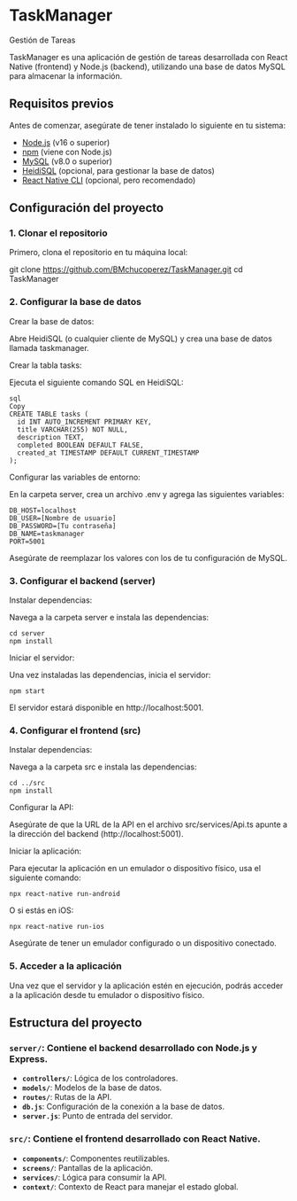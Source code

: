 # TaskManager
Gestión de Tareas

TaskManager es una aplicación de gestión de tareas desarrollada con React Native (frontend) y Node.js (backend), utilizando una base de datos MySQL para almacenar la información.

## Requisitos previos

Antes de comenzar, asegúrate de tener instalado lo siguiente en tu sistema:

- [Node.js](https://nodejs.org/) (v16 o superior)
- [npm](https://www.npmjs.com/) (viene con Node.js)
- [MySQL](https://www.mysql.com/) (v8.0 o superior)
- [HeidiSQL](https://www.heidisql.com/) (opcional, para gestionar la base de datos)
- [React Native CLI](https://reactnative.dev/docs/environment-setup) (opcional, pero recomendado)

## Configuración del proyecto

### 1. Clonar el repositorio

Primero, clona el repositorio en tu máquina local:

git clone https://github.com/BMchucoperez/TaskManager.git
cd TaskManager

### 2. Configurar la base de datos
Crear la base de datos:

Abre HeidiSQL (o cualquier cliente de MySQL) y crea una base de datos llamada taskmanager.

Crear la tabla tasks:

Ejecuta el siguiente comando SQL en HeidiSQL:
```
sql
Copy
CREATE TABLE tasks (
  id INT AUTO_INCREMENT PRIMARY KEY,
  title VARCHAR(255) NOT NULL,
  description TEXT,
  completed BOOLEAN DEFAULT FALSE,
  created_at TIMESTAMP DEFAULT CURRENT_TIMESTAMP
);
```

Configurar las variables de entorno:

En la carpeta server, crea un archivo .env y agrega las siguientes variables:

```
DB_HOST=localhost
DB_USER=[Nombre de usuario]
DB_PASSWORD=[Tu contraseña]
DB_NAME=taskmanager
PORT=5001
```
Asegúrate de reemplazar los valores con los de tu configuración de MySQL.

### 3. Configurar el backend (server)
Instalar dependencias:

Navega a la carpeta server e instala las dependencias:

```
cd server
npm install
```
Iniciar el servidor:

Una vez instaladas las dependencias, inicia el servidor:

```
npm start
```
El servidor estará disponible en http://localhost:5001.

### 4. Configurar el frontend (src)
Instalar dependencias:

Navega a la carpeta src e instala las dependencias:

```
cd ../src
npm install
```
Configurar la API:

Asegúrate de que la URL de la API en el archivo src/services/Api.ts apunte a la dirección del backend (http://localhost:5001).

Iniciar la aplicación:

Para ejecutar la aplicación en un emulador o dispositivo físico, usa el siguiente comando:

```
npx react-native run-android
```
O si estás en iOS:

```
npx react-native run-ios
```
Asegúrate de tener un emulador configurado o un dispositivo conectado.

### 5. Acceder a la aplicación
Una vez que el servidor y la aplicación estén en ejecución, podrás acceder a la aplicación desde tu emulador o dispositivo físico.


## Estructura del proyecto

### **`server/`**: Contiene el backend desarrollado con Node.js y Express.
- **`controllers/`**: Lógica de los controladores.
- **`models/`**: Modelos de la base de datos.
- **`routes/`**: Rutas de la API.
- **`db.js`**: Configuración de la conexión a la base de datos.
- **`server.js`**: Punto de entrada del servidor.

### **`src/`**: Contiene el frontend desarrollado con React Native.
- **`components/`**: Componentes reutilizables.
- **`screens/`**: Pantallas de la aplicación.
- **`services/`**: Lógica para consumir la API.
- **`context/`**: Contexto de React para manejar el estado global.
